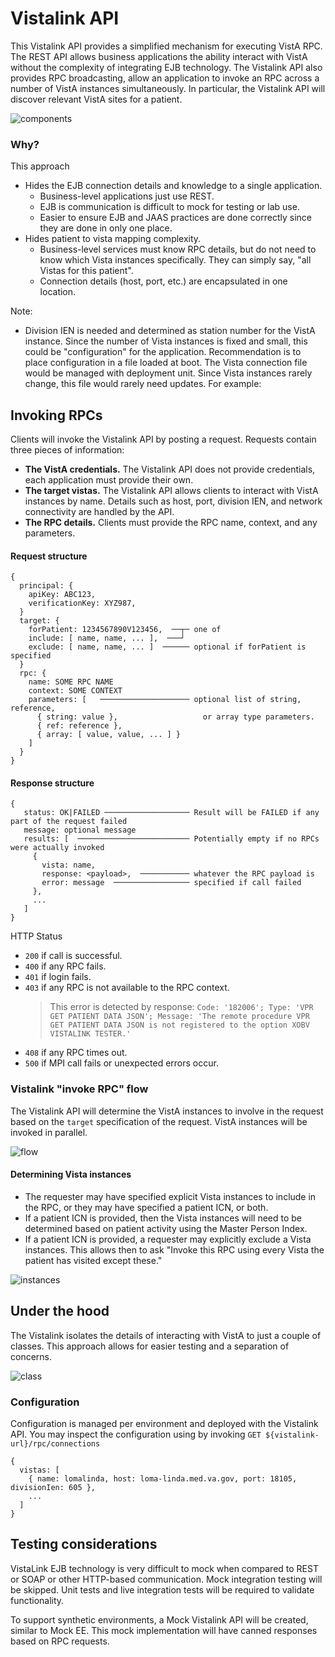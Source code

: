# Vistalink API

This Vistalink API provides a simplified mechanism for executing VistA RPC. The REST API allows business applications the ability interact with VistA without the complexity of integrating EJB technology. The Vistalink API also provides RPC broadcasting, allow an application to invoke an RPC across a number of VistA instances simultaneously.  In particular, the Vistalink API will discover relevant VistA sites for a patient.

![components](src/plantuml/vl-api-components.png)

### Why?
This approach
- Hides the EJB connection details and knowledge to a single application. 
  - Business-level applications just use REST.
  - EJB is communication is difficult to mock for testing or lab use.
  - Easier to ensure EJB and JAAS practices are done correctly since they are done in only one place.
- Hides patient to vista mapping complexity. 
  - Business-level services must know RPC details, but do not need to know which Vista instances specifically. They can simply say, "all Vistas for this patient". 
  - Connection details (host, port, etc.) are encapsulated in one location.

Note:
- Division IEN is needed and determined as station number for the VistA instance. Since the number of Vista instances is fixed and small, this could be "configuration" for the application. Recommendation is to place configuration in a file loaded at boot. The Vista connection file would be managed with deployment unit. Since Vista instances rarely change, this file would rarely need updates. For example:


## Invoking RPCs
Clients will invoke the Vistalink API by posting a request. Requests contain three pieces of information:
- **The VistA credentials.** The Vistalink API does not provide credentials, each application must provide their own.
- **The target vistas.** The Vistalink API allows clients to interact with VistA instances by name. Details such as host, port, division IEN, and network connectivity are handled by the API.
- **The RPC details.** Clients must provide the RPC name, context, and any parameters.

#### Request structure
```
{
  principal: {
    apiKey: ABC123,
    verificationKey: XYZ987,
  }
  target: {
    forPatient: 1234567890V123456,  ──┬─ one of
    include: [ name, name, ... ],  ───┘
    exclude: [ name, name, ... ]  ────── optional if forPatient is specified
  }
  rpc: {
    name: SOME RPC NAME
    context: SOME CONTEXT
    parameters: [   ──────────────────── optional list of string, reference,
      { string: value },                   or array type parameters. 
      { ref: reference },
      { array: [ value, value, ... ] } 
    ]
  }
}
```
#### Response structure
```
{
   status: OK|FAILED ─────────────────── Result will be FAILED if any part of the request failed
   message: optional message
   results: [  ───────────────────────── Potentially empty if no RPCs were actually invoked  
     {
       vista: name,
       response: <payload>,  ─────────── whatever the RPC payload is 
       error: message  ───────────────── specified if call failed
     },
     ... 
   ]
}
```
HTTP Status
- `200` if call is successful.
- `400` if any RPC fails.
- `401` if login fails.
- `403` if any RPC is not available to the RPC context.  
  > This error is detected by response: `Code: '182006'; Type: 'VPR GET PATIENT DATA JSON'; Message: 'The remote procedure VPR GET PATIENT DATA JSON is not registered to the option XOBV VISTALINK TESTER.'`
- `408` if any RPC times out.
- `500` if MPI call fails or unexpected errors occur.


### Vistalink "invoke RPC" flow
The Vistalink API will determine the VistA instances to involve in the request based on the `target` specification of the request. VistA instances will be invoked in parallel.

![flow](src/plantuml/vistalink-api-flow.png)


#### Determining Vista instances
- The requester may have specified explicit Vista instances to include in the RPC, or they may have specified a patient ICN, or both. 
- If a patient ICN is provided, then the Vista instances will need to be determined based on patient activity using the Master Person Index.
- If a patient ICN is provided, a requester may explicitly exclude a Vista instances. This allows then to ask "Invoke this RPC using every Vista the patient has visited except these."

![instances](src/plantuml/vistalink-api-determine-instances.png)


## Under the hood
The Vistalink isolates the details of interacting with VistA to just a couple of classes. This approach allows for easier testing and a separation of concerns.

![class](src/plantuml/vl-classes.png)


### Configuration
Configuration is managed per environment and deployed with the Vistalink API. You may inspect the configuration using by invoking `GET ${vistalink-url}/rpc/connections` 
```
{
  vistas: [
    { name: lomalinda, host: loma-linda.med.va.gov, port: 18105, divisionIen: 605 },
    ...
  ]
}
```


## Testing considerations
VistaLink EJB technology is very difficult to mock when compared to REST or SOAP or other HTTP-based communication. Mock integration testing will be skipped. Unit tests and live integration tests will be required to validate functionality.

To support synthetic environments, a Mock Vistalink API will be created, similar to Mock EE. This mock implementation will have canned responses based on RPC requests. 
